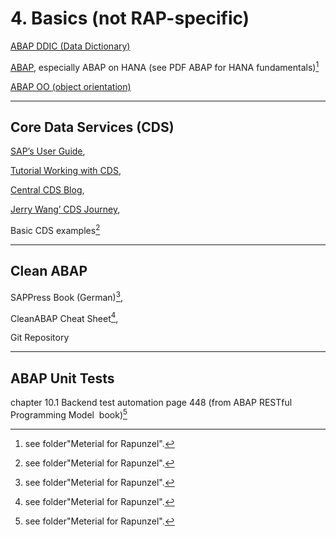 # 4. Basics (not RAP-specific)

[ABAP DDIC (Data Dictionary)](https://bitbucket.org/erp-praktikum/ddic/raw/d0c696bba914993bea0065e98f49931298d35064/presentation/01_DDIC.pptx)

[ABAP](https://bitbucket.org/erp-praktikum/abap/src/main/README.md), especially ABAP on HANA (see PDF ABAP for HANA fundamentals)[^1]

[ABAP OO (object orientation)](https://bitbucket.org/erp-praktikum/abap-oo/src/main/README.md)

---

## Core Data Services (CDS)

[SAP’s User Guide](https://help.sap.com/docs/ABAP_PLATFORM_NEW/f2e545608079437ab165c105649b89db/4ed1f2e06e391014adc9fffe4e204223.html?version=202009.001&locale=en-US),

[Tutorial Working with CDS](https://developers.sap.com/group.abap-cds.html?url_id=text-us-recommendation),

[Central CDS Blog](https://blogs.sap.com/2016/02/01/getting-started-with-abap-core-data-services/),

[Jerry Wang’ CDS Journey](https://blogs.sap.com/2016/03/10/my-cds-view-self-study-tutorial-part-1-how-to-test-odata-service-generated-by-cds-view/),

Basic CDS examples[^1]

---

## Clean ABAP

SAPPress Book (German)[^1],

CleanABAP Cheat Sheet[^1],

Git Repository

---

## ABAP Unit Tests

chapter 10.1 Backend test automation page 448 (from ABAP RESTful Programming Model  book)[^1]

[^1]: see folder"Meterial for Rapunzel".
